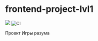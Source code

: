 # frontend-project-lvl1

<a href="https://codeclimate.com/github/bezprobeloff/frontend-project-lvl1/maintainability"><img src="https://api.codeclimate.com/v1/badges/e16b09a63277e2b045ff/maintainability" /></a>
![CI](https://github.com/bezprobeloff/frontend-project-lvl1/workflows/CI/badge.svg?branch=master)

Проект Игры разума

